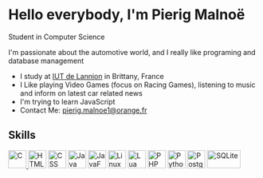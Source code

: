 # Hello everybody, I'm Pierig Malnoë

Student in Computer Science

I'm passionate about the automotive world, and I really like programing and database management

- I study at <a href="https://www.google.com/maps/place/IUT+de+Lannion+-+Université+de+Rennes/@48.758313,-3.451812,15z/data=!4m6!3m5!1s0x48122c034b5275af:0x355e62516b08c22f!8m2!3d48.758313!4d-3.451812!16s%2Fg%2F122pk8dh?entry=ttu">IUT de Lannion</a> in Brittany, France
- I Like playing Video Games (focus on Racing Games), listening to music and inform on latest car related news
- I'm trying to learn JavaScript
- Contact Me: pierig.malnoe1@orange.fr


<h2> Skills </h2>


<a href="https://docs.microsoft.com/en-us/cpp/?view=msvc-170" target="_blank" rel="noreferrer"> <img src="https://raw.githubusercontent.com/danielcranney/readme-generator/main/public/icons/skills/c-colored.svg" width="36" height="36" alt="C" /> </a>
<a href="https://devdocs.io/html/"><img src="https://upload.wikimedia.org/wikipedia/commons/6/61/HTML5_logo_and_wordmark.svg" width="36" height="36" alt="HTML"></a>
<a href="https://devdocs.io/css/"><img src="https://upload.wikimedia.org/wikipedia/commons/d/d5/CSS3_logo_and_wordmark.svg" width="36" height="36" alt="CSS"></a>
<a href="https://docs.oracle.com/en/java/"><img src="https://upload.wikimedia.org/wikipedia/fr/2/2e/Java_Logo.svg" width="36" height="36" alt="Java"></a>
<a href="https://openjfx.io/"><img src="https://repository-images.githubusercontent.com/400161932/257a8be2-bbf2-4218-a55b-219d819578b2" width="36" height="36" alt="JavaFX"></a>
<a href="https://www.lua.org/docs.html"><img src="https://upload.wikimedia.org/wikipedia/commons/f/f1/Icons8_flat_linux.svg" width="36" height="36" alt="Linux" ></a>
<a href="https://www.lua.org/docs.html"><img src="https://upload.wikimedia.org/wikipedia/commons/thumb/c/cf/Lua-Logo.svg/240px-Lua-Logo.svg.png" width="36" height="36" alt="Lua" ></a>
<a href="https://www.php.net"><img src="https://upload.wikimedia.org/wikipedia/commons/2/27/PHP-logo.svg" width="36" height="36" alt="PHP"></a>
<a href="https://docs.python.org/3/"><img src="https://upload.wikimedia.org/wikipedia/commons/thumb/c/c3/Python-logo-notext.svg/219px-Python-logo-notext.svg.png" width="36" height="36" alt="Python"></a>
<a href="https://www.postgresql.org"><img src="https://upload.wikimedia.org/wikipedia/commons/2/29/Postgresql_elephant.svg" width="36" height="36" alt="PostgreSQL"></a>
<a href="https://www.sqlite.org/index.html"><img src="https://upload.wikimedia.org/wikipedia/commons/3/38/SQLite370.svg" width="67" height="36" alt="SQLite"></a>
